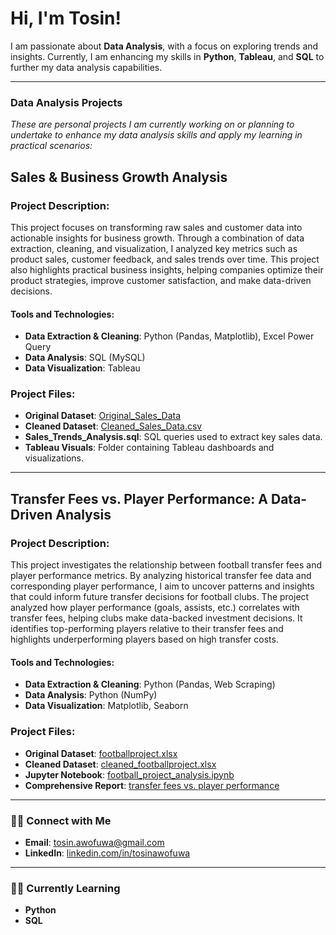 # Hi, I'm Tosin!

I am passionate about **Data Analysis**, with a focus on exploring trends and insights. Currently, I am enhancing my skills in **Python**, **Tableau**, and **SQL** to further my data analysis capabilities.

---

### Data Analysis Projects
*These are personal projects I am currently working on or planning to undertake to enhance my data analysis skills and apply my learning in practical scenarios:*

## Sales & Business Growth Analysis 

### Project Description:
This project focuses on transforming raw sales and customer data into actionable insights for business growth. Through a combination of data extraction, cleaning, and visualization, I analyzed key metrics such as product sales, customer feedback, and sales trends over time. This project also highlights practical business insights, helping companies optimize their product strategies, improve customer satisfaction, and make data-driven decisions.

#### Tools and Technologies:
- **Data Extraction & Cleaning**: Python (Pandas, Matplotlib), Excel Power Query
- **Data Analysis**: SQL (MySQL)
- **Data Visualization**: Tableau

### Project Files:
- **Original Dataset**: [Original_Sales_Data](https://github.com/tosin-e/tosin-e/blob/1526861241b1477ae31de728b9b589392fcb524e/ecommerce_sales_analysis.pdf)
- **Cleaned Dataset**: [Cleaned_Sales_Data.csv](https://github.com/tosin-e/tosin-e/blob/main/Cleaned_Sales_Data.csv)
- **Sales_Trends_Analysis.sql**: SQL queries used to extract key sales data.
- **Tableau Visuals**: Folder containing Tableau dashboards and visualizations.
  

---

## Transfer Fees vs. Player Performance: A Data-Driven Analysis

### Project Description:
This project investigates the relationship between football transfer fees and player performance metrics. By analyzing historical transfer fee data and corresponding player performance, I aim to uncover patterns and insights that could inform future transfer decisions for football clubs. The project analyzed how player performance (goals, assists, etc.) correlates with transfer fees, helping clubs make data-backed investment decisions. It identifies top-performing players relative to their transfer fees and highlights underperforming players based on high transfer costs.

#### Tools and Technologies:
- **Data Extraction & Cleaning**: Python (Pandas, Web Scraping)
- **Data Analysis**: Python (NumPy)
- **Data Visualization**: Matplotlib, Seaborn

### Project Files:
- **Original Dataset**: [footballproject.xlsx](https://github.com/tosin-e/tosin-e/blob/main/footballproject.xlsx)
- **Cleaned Dataset**: [cleaned_footballproject.xlsx](https://github.com/tosin-e/tosin-e/blob/main/cleaned_footballproject.xlsx)
- **Jupyter Notebook**: [football_project_analysis.ipynb](football_project_analysis.ipynb)
- **Comprehensive Report**: [transfer fees vs. player performance](https://github.com/tosin-e/tosin-e/blob/main/Transfer%20Fees%20vs.%20Player%20Performance.md)


---

### 🤳🏼 Connect with Me
- **Email**: [tosin.awofuwa@gmail.com](mailto:tosin.awofuwa@gmail.com)
- **LinkedIn**: [linkedin.com/in/tosinawofuwa](http://linkedin.com/in/tosinawofuwa)

---

### 👩‍💻 Currently Learning
- **Python**
- **SQL**
